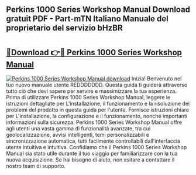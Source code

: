 ## Perkins 1000 Series Workshop Manual Download gratuit PDF - Part-mTN Italiano Manuale del proprietario del servizio bHzBR

# <h2><a href="http://dfebtrf.blite.top/?on=Perkins+1000+Series+Workshop+Manual">🔗Download 👉🔴 Perkins 1000 Series Workshop Manual</a></h2>

[![Perkins 1000 Series Workshop Manual download](https://i.imgur.com/lujVjoI.png)](http://dfebtrf.blite.top/?on=Perkins+1000+Series+Workshop+Manual)
Inizia! Benvenuto nel tuo nuovo manuale utente REDDDDDDD. Questa guida ti guiderà attraverso tutto ciò che devi sapere per servire e massimizzare la tua esperienza. Prima di utilizzare Perkins 1000 Series Workshop Manual, leggere le istruzioni dettagliate per L'installazione, il funzionamento e la risoluzione dei problemi del prodotto in questa guida per l'utente. Fornisce istruzioni chiare per L'installazione, la configurazione e il funzionamento, nonché importanti informazioni sulla sicurezza. Perkins 1000 Series Workshop Manual offre agli utenti una vasta gamma di funzionalità avanzate, tra cui geolocalizzazione, avvisi intelligenti, temi personalizzabili e sincronizzazione automatica, tutti facilmente controllabili dall'interfaccia utente intuitiva e intuitiva. Confidiamo che il Perkins 1000 Series Workshop Manual sia stato utile durante il tuo viaggio per familiarizzare con la tua nuova acquisizione. Se hai bisogno di aiuto, non esitare a contattare il nostro team di supporto.
